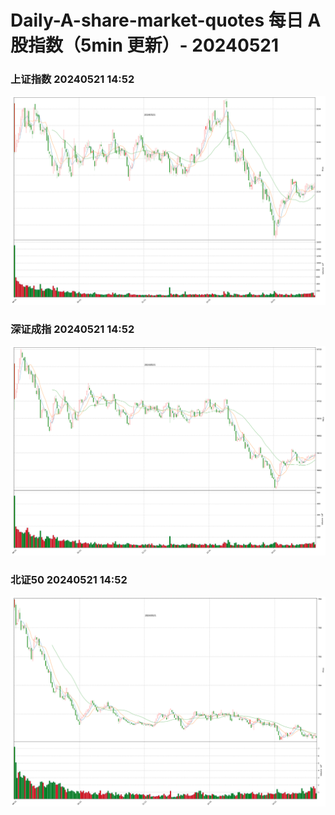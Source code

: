 
# Daily-A-share-market-quotes 每日 A 股指数（5min 更新）- 20240521

### 上证指数 20240521 14:52
![](./fig/2024/5/20240521-sh000001.png)

### 深证成指 20240521 14:52
![](./fig/2024/5/20240521-sz399001.png)

### 北证50 20240521 14:52
![](./fig/2024/5/20240521-bj899050.png)
